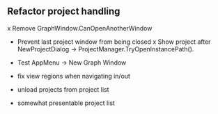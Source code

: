 ﻿## Refactor project handling 

x Remove GraphWindow.CanOpenAnotherWindow
- Prevent last project window from being closed
x Show project after NewProjectDialog -> ProjectManager.TryOpenInstancePath().
- Test AppMenu -> New Graph Window

- fix view regions when navigating in/out
- unload projects from project list
- somewhat presentable project list
